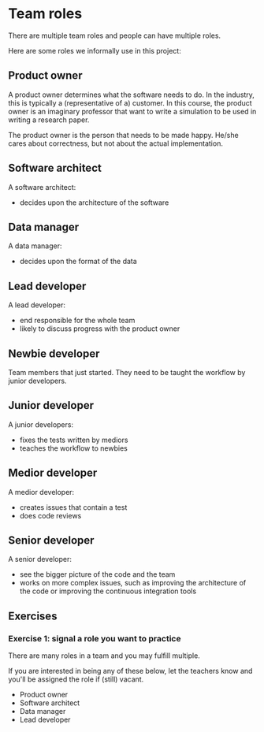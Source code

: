 # Team roles

There are multiple team roles and people can have multiple
roles.

Here are some roles we informally use in this project:

## Product owner

A product owner determines what the software needs to do.
In the industry, this is typically a (representative of a) customer.
In this course, the product owner is an imaginary
professor that want to write a simulation to be used
in writing a research paper.

The product owner is the person that needs to be made happy.
He/she cares about correctness, but not about the actual implementation.

## Software architect

A software architect:

- decides upon the architecture of the software

## Data manager

A data manager:

- decides upon the format of the data

## Lead developer

A lead developer:

- end responsible for the whole team
- likely to discuss progress with the product owner

## Newbie developer

Team members that just started.
They need to be taught the workflow by junior developers.

## Junior developer

A junior developers:

- fixes the tests written by mediors
- teaches the workflow to newbies

## Medior developer

A medior developer:

- creates issues that contain a test
- does code reviews

## Senior developer

A senior developer:

- see the bigger picture of the code and the team
- works on more complex issues, such as improving the architecture of
  the code or improving the continuous integration tools

## Exercises

### Exercise 1: signal a role you want to practice

There are many roles in a team and you may fulfill multiple.

If you are interested in being any of these below, let the teachers
know and you'll be assigned the role if (still) vacant.

- Product owner
- Software architect
- Data manager
- Lead developer

